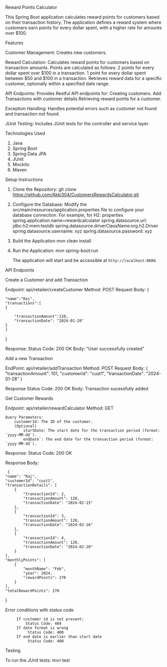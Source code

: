 Reward Points Calculator

This Spring Boot application calculates reward points for customers based on their transaction history.  The application defines a reward system where customers earn points for every dollar spent, with a higher rate for amounts over $100.

 Features

 Customer Management:
     Creates new customers.
      
Reward Calculation:
     Calculates reward points for customers based on transaction amounts.
     Points are calculated as follows:
         2 points for every dollar spent over $100 in a transaction.
         1 point for every dollar spent between $50 and $100 in a transaction.
     Retrieves reward data for a specific customer, optionally within a specified date range.
      
API Endpoints:
     Provides Restful API endpoints for:
         Creating customers.
         Add Transactions with customer details
         Retrieving reward points for a customer.
          
Exception Handling:
     Handles potential errors such as customer not found and transaction not found.
      
JUnit Testing:
     Includes JUnit tests for the controller and service layer.


 Technologies Used

1.	Java
2.	Spring Boot
3.	Spring Data JPA
4.	JUnit
5.	Mockito
6.	Maven

Setup Instructions

1.  Clone the Repository:
    git clone https://github.com/Akki304/CustomersRewardsCalculator.git

2.  Configure the Database:
Modify the src/main/resources/application.properties file to configure your database connection.  For example, for H2:
        properties
spring.application.name=rewardcalculator
 spring.datasource.url: jdbc:h2:mem:testdb
spring.datasource.driverClassName:org.h2.Driver
spring.datasource.username: xyz
spring.datasource.password: xyz
        

3.  Build the Application
    mvn clean install

4.  Run the Application:
    mvn spring-boot:run
   

    The application will start and be accessible at `http://localhost:8080`.


API Endpoints

Create a Customer and add Transaction

Endpoint: api/retailer/createCustomer
Method:  POST
Request Body:
     {
    
    "name":"Raj",
    "transactions":[
    {
        
        "transactionAmount":120,
        "transactionDate": "2024-01-28"
    }
    ]
}

    
Response:
     Status Code: 200 OK
     Body: "User successfully created"


Add a new Transaction

EndPoint: api/retailer/addTransaction
Method: POST
Request Body:
{
    "transactionAmount": 101,
    "customerId": "cust1",
    "transactionDate": "2024-01-28"
}

Response
  Status Code: 200 OK
  Body: Transaction sucessfully added




Get Customer Rewards

Endpoint: api/retailer/rewardCalculator
Method: GET

    Query Parameters:
        customerId: The ID of the customer.
     	(Optional)
    	 	startDate: The start date for the transaction period (format: `yyyy-MM-dd`).
    		endDate`: The end date for the transaction period (format: `yyyy-MM-dd`).
Response:
              Status Code: 200 OK

Response Body:

     {
    "name": "Raj",
    "customerId": "cust1",
    "transactionDetails": [
        {
            "transactionId": 2,
            "transactionAmount": 120,
            "transactionDate": "2024-02-15"
        },
        {
            "transactionId": 3,
            "transactionAmount": 120,
            "transactionDate": "2024-02-16"
        },
        {
            "transactionId": 4,
            "transactionAmount": 120,
            "transactionDate": "2024-02-20"
        }
    ],
    "monthlyPoints": [
        {
            "monthName": "Feb",
            "year": 2024,
            "rewardPoints": 270
        }
    ],
    "totalRewardPoints": 270
}

  Error conditions with status code
        
         If customer id is not present:
             Status Code: 404
         If date format is wrong
              Status Code: 400
         If end date is earlier than start date
              Status Code: 400


 Testing

To run the JUnit tests:
mvn test
